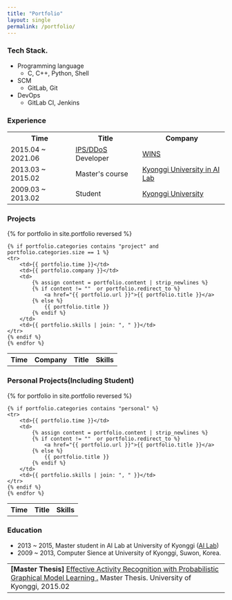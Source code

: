 ```yaml
---
title: "Portfolio"
layout: single
permalink: /portfolio/
---
```


<h3>Tech Stack.</h3>
<ul>
    <li>P​rogramming language
        <ul>
            <li>C, C++, Python, Shell</li>
        </ul>
    </li>
    <li>​SCM
        <ul>
            <li>GitLab, Git</li>
        </ul>
    </li>
    <li>​DevOps
        <ul>
            <li>GitLab CI, Jenkins</li>
        </ul>
    </li>
</ul>

<h3>Experience</h3>
<table>
    <tr>
        <th> Time </th>
        <th> Title </th>
        <th> Company </th>
    </tr>
    <tr>
        <td>
            2015.04 ~ 2021.06
        </td>
        <td>
            <a href="http://wins21.com/product/product_030101.html?num=24">IPS/DDoS</a> Developer
        </td>
        <td>
            <a href="http://wins21.com/main/main.html">WINS</a>
        </td>
    </tr>
    <tr>
        <td>
            2013.03 ~ 2015.02
        </td>
        <td>
            Master's course
        </td>
        <td>
            <a href="http://ailab.kyonggi.ac.kr/">Kyonggi University in AI Lab</a>
        </td>
    </tr>
    <tr>
        <td>
            2009.03 ~ 2013.02
        </td>
        <td>
            Student
        </td>
        <td>
            <a href="http://www.kyonggi.ac.kr/KyonggiUp.kgu">Kyonggi University</a>
        </td>
    </tr>
</table>

<h3>Projects</h3>
<table>
    <tr>
        <th> Time </th>
        <th> Company </th>
        <th> Title </th>
        <th> Skills </th>
    </tr>
    {% for portfolio in site.portfolio reversed %}

    {% if portfolio.categories contains "project" and portfolio.categories.size == 1 %}
    <tr>
        <td>{{ portfolio.time }}</td>
        <td>{{ portfolio.company }}</td>
        <td>
            {% assign content = portfolio.content | strip_newlines %}
            {% if content != ""  or portfolio.redirect_to %}
                <a href="{{ portfolio.url }}">{{ portfolio.title }}</a>
            {% else %}
                {{ portfolio.title }}
            {% endif %}
        </td>        
        <td>{{ portfolio.skills | join: ", " }}</td>
    </tr>
    {% endif %}
    {% endfor %}
</table>

<h3>Personal Projects(Including Student)</h3>
<table>
    <tr>
        <th> Time </th>
        <th> Title </th>
        <th> Skills </th>
    </tr>
    {% for portfolio in site.portfolio reversed %}

    {% if portfolio.categories contains "personal" %}
    <tr>
        <td>{{ portfolio.time }}</td>
        <td>
            {% assign content = portfolio.content | strip_newlines %}
            {% if content != ""  or portfolio.redirect_to %}
                <a href="{{ portfolio.url }}">{{ portfolio.title }}</a>
            {% else %}
                {{ portfolio.title }}
            {% endif %}
        </td>        
        <td>{{ portfolio.skills | join: ", " }}</td>
    </tr>
    {% endif %}
    {% endfor %}
</table>

<h3>Education</h3>
<ul>
    <li>2013 ~ 2015, Master student in AI Lab at University of Kyonggi (<a href="http://ailab.kyonggi.ac.kr/">AI Lab</a>)</li>
    <li>2009 ~ 2013, Computer Sience at University of Kyonggi, Suwon, Korea.</li>
</ul>

<table>
    <tr><td>
        <b>[Master Thesis]</b>
        <a href="http://www.riss.kr/link?id=T13732536">Effective Activity Recognition with Probabilistic Graphical Model Learning
.</a>
        Master Thesis. University of Kyonggi, 2015.02
    </td></tr>
</table>